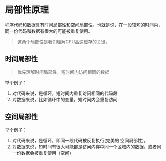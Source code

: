 # 局部性原理
程序代码和数据具有时间局部性和空间局部性。也就是说，在一段较短的时间内，同一份代码和数据有很大的可能被重复使用。
> 这两个局部性是我们理解CPU高速缓存的关键。

## 时间局部性
> 优先理解时间局部性，短时间内访问相同的数据

举个例子：
1. 对代码来说，是循环，短时间内重复访问相同的代码段
2. 对数据来说，比如循环中的变量，短时间内会重复访问

## 空间局部性
举个例子：
1. 对代码来说，是循环，即同一段代码被反复执行(完美的 空间局部性)。
2. 对数据来说，短时间有很大可能都是访问内存中同一个区域内的数据，或者同一份数据会被重复使用（空间）
